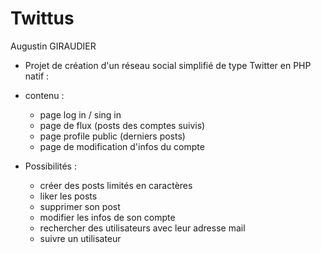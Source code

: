 # Twittus
Augustin GIRAUDIER

* Projet de création d'un réseau social simplifié de type Twitter en PHP natif :

* contenu : 
  - page log in / sing in
  - page de flux (posts des comptes suivis)
  - page profile public (derniers posts)
  - page de modification d'infos du compte
  
* Possibilités :
  - créer des posts limités en caractères
  - liker les posts
  - supprimer son post
  - modifier les infos de son compte
  - rechercher des utilisateurs avec leur adresse mail
  - suivre un utilisateur
